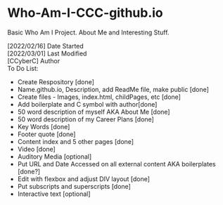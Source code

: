 # Who-Am-I-CCC-github.io
Basic Who Am I Project. About Me and Interesting Stuff.
<div>
[2022/02/16] Date Started
<div>
[2022/03/01] Last Modified
<div>
[CCyberC] Author
<br>
To Do List:
  <ul>
    <li> Create Respository [done]
    <li> Name.github.io, Description, add ReadMe file, make public [done]
    <li> Create files - Images, index.html, childPages, etc [done]
    <li> Add boilerplate and C symbol with author[done]
    <li> 50 word description of myself AKA About Me [done]
    <li> 50 word description of my Career Plans [done]
    <li> Key Words [done]
    <li> Footer quote [done]
    <li> Content index and 5 other pages [done]
    <li> Video [done]
    <li> Auditory Media [optional]
    <li> Put URL and Date Accessed on all external content AKA boilerplates [done?]
    <li> Edit with flexbox and adjust DIV layout [done]
    <li> Put subscripts and superscripts [done]
    <li> Interactive text [optional]
  </ul>
